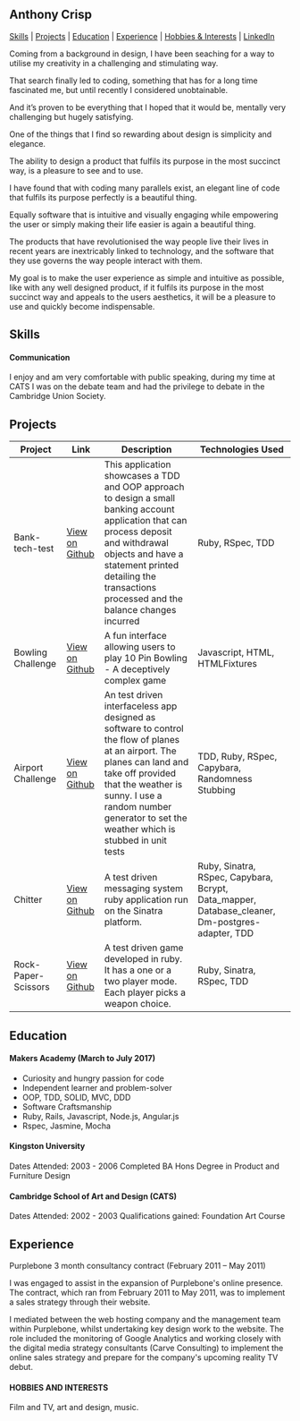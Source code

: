 ## Anthony Crisp

[Skills](#skills) | [Projects](#projects) | [Education](#education) | [Experience](#experience) | [Hobbies & Interests](#hobbies) |
[LinkedIn](https://www.linkedin.com/in/anthony-crisp-621294147/)

Coming from a background in design, I have been seaching for a way to utilise my creativity in a challenging and stimulating way.

That search finally led to coding, something that has for a long time fascinated me, but until recently I considered unobtainable.

And it’s proven to be everything that I hoped that it would be, mentally very challenging but hugely satisfying.

One of the things that I find so rewarding about design is simplicity and elegance.

The ability to design a product that fulfils its purpose in the most succinct way, is a pleasure to see and to use.

I have found that with coding many parallels exist, an elegant line of code that fulfils its purpose perfectly is a beautiful thing.

Equally software that is intuitive and visually engaging while empowering the user or simply making their life easier is again a beautiful thing.

The products that have revolutionised the way people live their lives in recent years are inextricably linked to technology, and the software that they use governs the way people interact with them.

My goal is to make the user experience as simple and intuitive as possible, like with any well designed product, if it fulfils its purpose in the most succinct way and appeals to the users aesthetics, it will be a pleasure to use and quickly become indispensable.


<a name="skills"></a>
## Skills

#### Communication

I enjoy and am very comfortable with public speaking, during my time at CATS I was on the debate team and had the privilege to debate in the Cambridge Union Society.



<a name="projects"></a>
## Projects

|Project | Link | Description | Technologies Used |
|--------|--------|--------|--------|
| Bank-tech-test | [View on Github](https://github.com/anthony-crisp/Bank-Tech-Test-Ruby-v2.0)| This application showcases a TDD and OOP approach to design a small banking account application that can process deposit and withdrawal objects and have a statement printed detailing the transactions processed and the balance changes incurred | Ruby, RSpec, TDD |
| Bowling Challenge | [View on Github](https://github.com/anthony-crisp/bowling-challenge) | A fun interface allowing users to play 10 Pin Bowling - A deceptively complex game | Javascript, HTML, HTMLFixtures  |
| Airport Challenge | [View on Github](https://github.com/anthony-crisp/airport_challenge) | An test driven interfaceless app designed as software to control the flow of planes at an airport. The planes can land and take off provided that the weather is sunny. I use a random number generator to set the weather which is stubbed in unit tests | TDD, Ruby, RSpec, Capybara, Randomness Stubbing  |
| Chitter  | [View on Github](https://github.com/anthony-crisp/chitter-challenge) |  A test driven messaging system ruby application run on the Sinatra platform. |  Ruby, Sinatra, RSpec, Capybara, Bcrypt, Data_mapper, Database_cleaner, Dm-postgres-adapter, TDD |
| Rock-Paper-Scissors | [View on Github](https://github.com/anthony-crisp/rps-challenge) |  A test driven game developed in ruby. It has a one or a two player mode. Each player picks a weapon choice. |  Ruby, Sinatra, RSpec, TDD |  

<a name="education"></a>
## Education

#### Makers Academy (March to July 2017)

- Curiosity and hungry passion for code
- Independent learner and problem-solver
- OOP, TDD, SOLID, MVC, DDD
- Software Craftsmanship
- Ruby, Rails, Javascript, Node.js, Angular.js
- Rspec, Jasmine, Mocha

#### Kingston University

Dates Attended: 2003 - 2006
Completed BA Hons Degree in Product and Furniture Design  

#### Cambridge School of Art and Design (CATS)

Dates Attended:  2002 - 2003
Qualifications gained:  Foundation Art Course

<a name="experience"></a>
## Experience

Purplebone 3 month consultancy contract (February 2011 – May 2011)

I was engaged to assist in the expansion of Purplebone's online presence.  The contract, which ran from February 2011 to May 2011, was to implement a sales strategy through their website.    

I mediated between the web hosting company and the management team within Purplebone, whilst undertaking key design work to the website.  The role included the monitoring of Google Analytics and working closely with the digital media strategy consultants (Carve Consulting) to implement the online sales strategy and prepare for the company's upcoming reality TV debut.

<a name="hobbies"></a>
#### HOBBIES AND INTERESTS
Film and TV, art and design, music.
